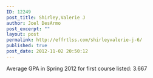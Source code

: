 ```yaml
---
ID: 12249
post_title: Shirley,Valerie J
author: Joel DesArmo
post_excerpt: ""
layout: post
permalink: http://effrtlss.com/shirleyvalerie-j-6/
published: true
post_date: 2012-11-02 20:50:12
---
```

<p>Average GPA in Spring 2012 for first course listed: 3.667</p>